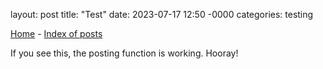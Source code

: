 layout: post
title: "Test"
date: 2023-07-17 12:50 -0000
categories: testing

[Home](/) - [Index of posts](/posts)

If you see this, the posting function is working. Hooray!
